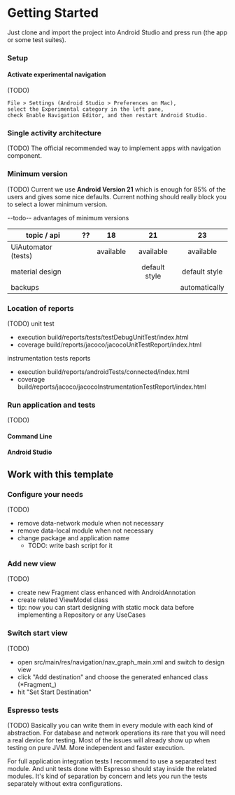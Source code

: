 # Getting Started

Just clone and import the project into Android Studio and press run (the app or some test suites).

### Setup

#### Activate experimental navigation

(TODO)
```
File > Settings (Android Studio > Preferences on Mac),
select the Experimental category in the left pane,
check Enable Navigation Editor, and then restart Android Studio.
```

### Single activity architecture

(TODO)
The official recommended way to implement apps with navigation component.

### Minimum version

(TODO)
Current we use **Android Version 21** which is enough for 85% of the users and gives some nice defaults.
Current nothing should really block you to select a lower minimum version.

--todo-- advantages of minimum versions

topic / api | ?? | 18 | 21 | 23
---|:-:|:-:|:-:|:-:
UiAutomator (tests) || available | available | available
material design ||| default style | default style
backups |||| automatically


### Location of reports

(TODO)
unit test
*   execution build/reports/tests/testDebugUnitTest/index.html
*   coverage build/reports/jacoco/jacocoUnitTestReport/index.html

instrumentation tests reports
*   execution build/reports/androidTests/connected/index.html
*   coverage build/reports/jacoco/jacocoInstrumentationTestReport/index.html

### Run application and tests

(TODO)
#### Command Line

#### Android Studio

## Work with this template

### Configure your needs

(TODO)
*   remove data-network module when not necessary
*   remove data-local module when not necessary
*   change package and application name
    *   TODO: write bash script for it

### Add new view

(TODO)
*   create new Fragment class enhanced with AndroidAnnotation
*   create related ViewModel class
*   tip: now you can start designing with static mock data before implementing a Repository or any UseCases

### Switch start view

(TODO)
*   open src/main/res/navigation/nav_graph_main.xml and switch to design view
*   click "Add destination" and choose the generated enhanced class (*Fragment_)
*   hit "Set Start Destination"

### Espresso tests

(TODO)
Basically you can write them in every module with each kind of abstraction.
For database and network operations its rare that you will need a real device for testing.
Most of the issues will already show up when testing on pure JVM. More independent and faster execution.

For full application integration tests I recommend to use a separated test module.
And unit tests done with Espresso should stay inside the related modules.
It's kind of separation by concern and lets you run the tests separately without extra configurations.


